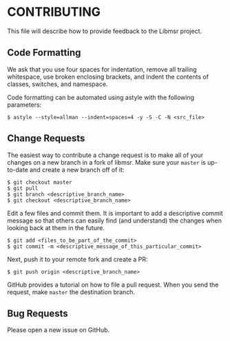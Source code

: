 CONTRIBUTING
============

This file will describe how to provide feedback to the Libmsr project.


Code Formatting
---------------

We ask that you use four spaces for indentation, remove all trailing
whitespace, use broken enclosing brackets, and indent the contents of classes,
switches, and namespace.

Code formatting can be automated using astyle with the following parameters:

    $ astyle --style=allman --indent=spaces=4 -y -S -C -N <src_file>


Change Requests
---------------

The easiest way to contribute a change request is to make all of your changes on
a new branch in a fork of libmsr. Make sure your `master` is up-to-date and
create a new branch off of it:

    $ git checkout master 
    $ git pull
    $ git branch <descriptive_branch_name>
    $ git checkout <descriptive_branch_name>

Edit a few files and commit them. It is important to add a descriptive commit
message so that others can easily find (and understand) the changes when
looking back at them in the future.

    $ git add <files_to_be_part_of_the_commit>
    $ git commit -m <descriptive_message_of_this_particular_commit>

Next, push it to your remote fork and create a PR:

    $ git push origin <descriptive_branch_name>

GitHub provides a tutorial on how to file a pull request. When you send the
request, make `master` the destination branch.


Bug Requests
------------

Please open a new issue on GitHub.
